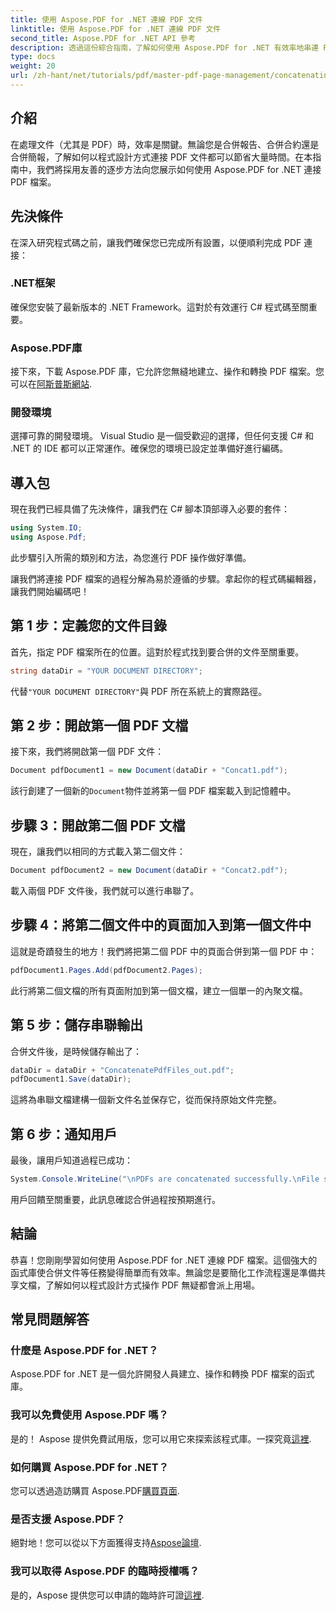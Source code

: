 ```yaml
---
title: 使用 Aspose.PDF for .NET 連線 PDF 文件
linktitle: 使用 Aspose.PDF for .NET 連線 PDF 文件
second_title: Aspose.PDF for .NET API 參考
description: 透過這份綜合指南，了解如何使用 Aspose.PDF for .NET 有效率地串連 PDF 檔案。按照我們的分步說明無縫合併報告、合約。
type: docs
weight: 20
url: /zh-hant/net/tutorials/pdf/master-pdf-page-management/concatenating-pdf-files/
---
```

## 介紹

在處理文件（尤其是 PDF）時，效率是關鍵。無論您是合併報告、合併合約還是合併簡報，了解如何以程式設計方式連接 PDF 文件都可以節省大量時間。在本指南中，我們將採用友善的逐步方法向您展示如何使用 Aspose.PDF for .NET 連接 PDF 檔案。

## 先決條件

在深入研究程式碼之前，讓我們確保您已完成所有設置，以便順利完成 PDF 連接：

### .NET框架

確保您安裝了最新版本的 .NET Framework。這對於有效運行 C# 程式碼至關重要。

### Aspose.PDF庫

接下來，下載 Aspose.PDF 庫，它允許您無縫地建立、操作和轉換 PDF 檔案。您可以在[阿斯普斯網站](https://releases.aspose.com/pdf/net/).

### 開發環境

選擇可靠的開發環境。 Visual Studio 是一個受歡迎的選擇，但任何支援 C# 和 .NET 的 IDE 都可以正常運作。確保您的環境已設定並準備好進行編碼。

## 導入包

現在我們已經具備了先決條件，讓我們在 C# 腳本頂部導入必要的套件：

```csharp
using System.IO;
using Aspose.Pdf;
```

此步驟引入所需的類別和方法，為您進行 PDF 操作做好準備。

讓我們將連接 PDF 檔案的過程分解為易於遵循的步驟。拿起你的程式碼編輯器，讓我們開始編碼吧！

## 第 1 步：定義您的文件目錄

首先，指定 PDF 檔案所在的位置。這對於程式找到要合併的文件至關重要。

```csharp
string dataDir = "YOUR DOCUMENT DIRECTORY";
```

代替`"YOUR DOCUMENT DIRECTORY"`與 PDF 所在系統上的實際路徑。

## 第 2 步：開啟第一個 PDF 文檔

接下來，我們將開啟第一個 PDF 文件：

```csharp
Document pdfDocument1 = new Document(dataDir + "Concat1.pdf");
```

該行創建了一個新的`Document`物件並將第一個 PDF 檔案載入到記憶體中。

## 步驟 3：開啟第二個 PDF 文檔

現在，讓我們以相同的方式載入第二個文件：

```csharp
Document pdfDocument2 = new Document(dataDir + "Concat2.pdf");
```

載入兩個 PDF 文件後，我們就可以進行串聯了。

## 步驟 4：將第二個文件中的頁面加入到第一個文件中

這就是奇蹟發生的地方！我們將把第二個 PDF 中的頁面合併到第一個 PDF 中：

```csharp
pdfDocument1.Pages.Add(pdfDocument2.Pages);
```

此行將第二個文檔的所有頁面附加到第一個文檔，建立一個單一的內聚文檔。

## 第 5 步：儲存串聯輸出

合併文件後，是時候儲存輸出了：

```csharp
dataDir = dataDir + "ConcatenatePdfFiles_out.pdf";
pdfDocument1.Save(dataDir);
```

這將為串聯文檔建構一個新文件名並保存它，從而保持原始文件完整。

## 第 6 步：通知用戶

最後，讓用戶知道過程已成功：

```csharp
System.Console.WriteLine("\nPDFs are concatenated successfully.\nFile saved at " + dataDir);
```

用戶回饋至關重要，此訊息確認合併過程按預期進行。

## 結論

恭喜！您剛剛學習如何使用 Aspose.PDF for .NET 連線 PDF 檔案。這個強大的函式庫使合併文件等任務變得簡單而有效率。無論您是要簡化工作流程還是準備共享文檔，了解如何以程式設計方式操作 PDF 無疑都會派上用場。

## 常見問題解答

### 什麼是 Aspose.PDF for .NET？  
Aspose.PDF for .NET 是一個允許開發人員建立、操作和轉換 PDF 檔案的函式庫。

### 我可以免費使用 Aspose.PDF 嗎？  
是的！ Aspose 提供免費試用版，您可以用它來探索該程式庫。一探究竟[這裡](https://releases.aspose.com/).

### 如何購買 Aspose.PDF for .NET？  
您可以透過造訪購買 Aspose.PDF[購買頁面](https://purchase.aspose.com/buy).

### 是否支援 Aspose.PDF？  
絕對地！您可以從以下方面獲得支持[Aspose論壇](https://forum.aspose.com/c/pdf/10).

### 我可以取得 Aspose.PDF 的臨時授權嗎？  
是的，Aspose 提供您可以申請的臨時許可證[這裡](https://purchase.aspose.com/temporary-license/).